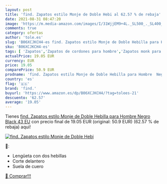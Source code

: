 ```yaml
---
layout: post
title: 'find. Zapatos estilo Monje de Doble Hebi al 62.57 % de rebaja'
date: 2021-08-31 08:47:20
image: 'https://m.media-amazon.com/images/I/31WjjEM9+4L._SL500_._SL400_.jpg'
comments: true
category: ofertas
author: 'tole.es'
slug: 'B06XCJKCH4-es find. Zapatos estilo Monje de Doble Hebilla para Hombre...'
sku: 'B06XCJKCH4-es'
tags: [ 'Zapatos','Zapatos de cordones para hombre','Zapatos monk para hombre','Zapatos para hombre','Zapatos y complementos','find.','zapatos', ]
actualPrice: 19.05 EUR
currency: EUR
price: 19.05
comparePrice: 50.9 EUR
prodname: 'find. Zapatos estilo Monje de Doble Hebilla para Hombre  Negro  Black   43 EU'
country: 'es'
flag: '🇪🇸'
brand: 'find.'
buyurl: 'https://www.amazon.es/dp/B06XCJKCH4/?tag=tolees-21'
descuento: '62.57'
average: '19.05'
---
```


Tienes [find. Zapatos estilo Monje de Doble Hebilla para Hombre  Negro  Black   43 EU](https://www.amazon.es/dp/B06XCJKCH4/?tag=tolees-21) con precio final de  19.05 EUR (original: 50.9 EUR) (62.57 %  de rebaja) aqui!

[![find. Zapatos estilo Monje de Doble Hebi](https://m.media-amazon.com/images/I/31WjjEM9+4L._SL500_._SL400_.jpg)](https://www.amazon.es/dp/B06XCJKCH4/?tag=tolees-21)

🔎:

- Lengüeta con dos hebillas
- Corte delantero
- Suela de cuero

[🛒 Comprar!!!](https://www.amazon.es/dp/B06XCJKCH4/?tag=tolees-21)

